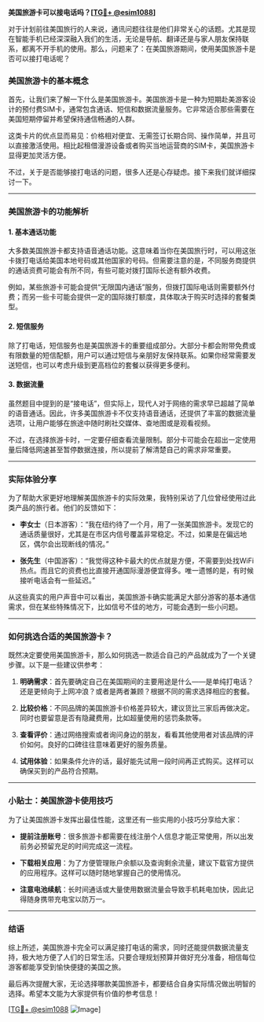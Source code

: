 **美国旅游卡可以接电话吗？[[TG💪+ @esim1088](https://t.me/s/esim1088)]**

对于计划前往美国旅行的人来说，通讯问题往往是他们非常关心的话题。尤其是现在智能手机已经深深融入我们的生活，无论是导航、翻译还是与家人朋友保持联系，都离不开手机的使用。那么，问题来了：在美国旅游期间，使用美国旅游卡是否可以接打电话呢？

### 美国旅游卡的基本概念

首先，让我们来了解一下什么是美国旅游卡。美国旅游卡是一种为短期赴美游客设计的预付费SIM卡，通常包含通话、短信和数据流量服务。它非常适合那些需要在美国短期停留并希望保持通信畅通的人群。

这类卡片的优点显而易见：价格相对便宜、无需签订长期合同、操作简单，并且可以直接激活使用。相比起租借漫游设备或者购买当地运营商的SIM卡，美国旅游卡显得更加灵活方便。

不过，关于是否能够接打电话的问题，很多人还是心存疑虑。接下来我们就详细探讨一下。

---

### 美国旅游卡的功能解析

#### 1. **基本通话功能**
大多数美国旅游卡都支持语音通话功能。这意味着当你在美国旅行时，可以用这张卡拨打电话给美国本地号码或其他国家的号码。但需要注意的是，不同服务商提供的通话资费可能会有所不同，有些可能对拨打国际长途有额外收费。

例如，某些旅游卡可能会提供“无限国内通话”服务，但拨打国际电话则需要额外付费；而另一些卡可能会提供一定的国际拨打额度，具体取决于购买时选择的套餐类型。

#### 2. **短信服务**
除了打电话，短信服务也是美国旅游卡的重要组成部分。大部分卡都会附带免费或有限数量的短信配额，用户可以通过短信与亲朋好友保持联系。如果你经常需要发送短信，也可以考虑升级到更高档位的套餐以获得更多便利。

#### 3. **数据流量**
虽然题目中提到的是“接电话”，但实际上，现代人对于网络的需求早已超越了简单的语音通话。因此，许多美国旅游卡不仅支持语音通话，还提供了丰富的数据流量选项，让用户能够在旅途中随时刷社交媒体、查地图或是观看视频。

不过，在选择旅游卡时，一定要仔细查看流量限制。部分卡可能会在超出一定使用量后降低网速甚至暂停数据连接，所以提前了解清楚自己的需求非常重要。

---

### 实际体验分享

为了帮助大家更好地理解美国旅游卡的实际效果，我特别采访了几位曾经使用过此类产品的旅行者。他们的反馈如下：

- **李女士**（日本游客）：“我在纽约待了一个月，用了一张美国旅游卡。发现它的通话质量很好，尤其是在市区内信号覆盖非常稳定。不过，如果是在偏远地区，偶尔会出现断线的情况。”
  
- **张先生**（中国游客）：“我觉得这种卡最大的优点就是方便，不需要到处找WiFi热点。而且它的资费也比直接开通国际漫游便宜得多。唯一遗憾的是，有时候接听电话会有一些延迟。”

从这些真实的用户声音中可以看出，美国旅游卡确实能满足大部分游客的基本通信需求，但在某些特殊情况下，比如信号不佳的地方，可能会遇到一些小问题。

---

### 如何挑选合适的美国旅游卡？

既然决定要使用美国旅游卡，那么如何挑选一款适合自己的产品就成为了一个关键步骤。以下是一些建议供参考：

1. **明确需求**：首先要确定自己在美国期间的主要用途是什么——是单纯打电话？还是更倾向于上网冲浪？或者是两者兼顾？根据不同的需求选择相应的套餐。

2. **比较价格**：不同品牌的美国旅游卡价格差异较大，建议货比三家后再做决定。同时也要留意是否有隐藏费用，比如超量使用的惩罚条款等。

3. **查看评价**：通过网络搜索或者询问身边的朋友，看看其他使用者对该品牌的评价如何。良好的口碑往往意味着更好的服务质量。

4. **试用体验**：如果条件允许的话，最好能先试用一段时间再正式购买。这样可以确保买到的产品符合预期。

---

### 小贴士：美国旅游卡使用技巧

为了让美国旅游卡发挥出最佳性能，这里还有一些实用的小技巧分享给大家：

- **提前注册账号**：很多旅游卡都需要在线注册个人信息才能正常使用，所以出发前务必预留充足的时间完成这一流程。
  
- **下载相关应用**：为了方便管理账户余额以及查询剩余流量，建议下载官方提供的应用程序。这样可以随时随地掌握自己的使用情况。

- **注意电池续航**：长时间通话或大量使用数据流量会导致手机耗电加快，因此记得随身携带充电宝以防万一。

---

### 结语

综上所述，美国旅游卡完全可以满足接打电话的需求，同时还能提供数据流量支持，极大地方便了人们的日常生活。只要合理规划预算并做好充分准备，相信每位游客都能享受到愉快便捷的美国之旅。

最后再次提醒大家，无论选择哪款美国旅游卡，都要结合自身实际情况做出明智的选择。希望本文能为大家提供有价值的参考信息！

[[TG💪+ @esim1088](https://t.me/s/esim1088) ![Image](https://i.postimg.cc/4NQfJmqS/Snipaste-2025-05-13-00-14-12.png)]